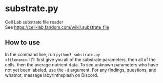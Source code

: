 # substrate.py
Cell Lab substrate file reader<br>
See https://cell-lab.fandom.com/wiki/.substrate_file

## How to use
In the command line, run <code>python3 substrate.py \<filename\></code>. It'll first give you all of the substrate parameters, then all of the cells, then the average nutrient data. To see unknown parameters who have not yet been labeled, use the <code>-d</code> argument. For any findings, questions, and whatnot, message labyrinthsplash on Discord.
